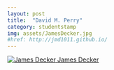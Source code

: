 ```yaml
---
layout: post
title:  "David M. Perry"
category: studentstamp
img: assets/JamesDecker.jpg
#href: http://jmd1011.github.io/
---
```

<a href="http://jmd1011.github.io/">
  <img src="assets/JamesDecker.jpg" alt="James Decker">
  <span class="student-name">James Decker</span>
</a>
